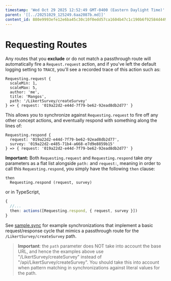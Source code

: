 ```yaml
---
timestamp: 'Wed Oct 29 2025 12:52:49 GMT-0400 (Eastern Daylight Time)'
parent: '[[../20251029_125249.6aa2087b.md]]'
content_id: 880e9993efe12e6ba45c30c10f0edd57ca1604b47c1c190b6f92584d449168eb
---
```


# Requesting Routes

Any routes that you **exclude** or do not match a passthrough route will automatically fire a `Request.request` action, and if you've left the default logging setting to `TRACE`, you'll see a recorded trace of this action such as:

```
Requesting.request {
  scaleMin: 1,
  scaleMax: 5,
  author: 'me',
  title: 'Mangos',
  path: '/LikertSurvey/createSurvey'
} => { request: '019a22d2-e44d-7f79-be62-92ead8db2d77' }
```

This allows you to synchronize against `Requesting.request` to fire off any other concept actions, and eventually respond with something along the lines of:

```
Requesting.respond {
  request: '019a22d2-e44d-7f79-be62-92ead8db2d77',
  survey: '019a22d2-e485-71b4-a668-e7d9e8859b15'
} => { request: '019a22d2-e44d-7f79-be62-92ead8db2d77' }
```

**Important:** Both `Requesting.request` and `Requesting.respond` take *any* parameters as a flat list alongside `path:` and `request:`, meaning in order to call this `Requesting.respond`, you simply have the following `then` clause:

```sync
then
  Requesting.respond (request, survey)
```

or in TypeScript,

```typescript
{
  //...
  then: actions([Requesting.respond, { request, survey }])
}
```

See [sample.sync](src/syncs/sample.sync.ts) for example synchronizations that implement a basic request/response cycle that mimics a passthrough route for the `/LikertSurvey/createSurvey` path.

> **Important**: the `path` parameter does NOT take into account the base URL, and hence the examples above use "/LikertSurvey/createSurvey" instead of "/api/LikertSurvey/createSurvey". You should take this into account when pattern matching in synchronizations against literal values for the path.
